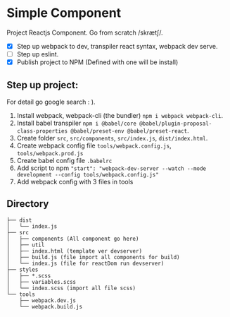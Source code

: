 # Simple Component

Project Reactjs Component. Go from scratch /skrætʃ/.
  - [x] Step up webpack to dev, transpiler react syntax, webpack dev serve.
  - [ ] Step up eslint.
  - [x] Publish project to NPM (Defined with one will be install)

## Step up project:

For detail go google search : ).

1. Install webpack, webpack-cli (the bundler) `npm i webpack webpack-cli`. 
2. Install babel transpiler `npm i @babel/core @babel/plugin-proposal-class-properties @babel/preset-env @babel/preset-react`.
3. Create folder `src`, `src/components`, `src/index.js`, `dist/index.html`.
4. Create webpack config file `tools/webpack.config.js`, `tools/webpack.prod.js`
5. Create babel config file `.babelrc`
6. Add script to npm `"start": "webpack-dev-server --watch --mode development --config tools/webpack.config.js"`
7. Add webpack config with 3 files in tools

## Directory

```
├── dist
│   └── index.js
├── src
│   ├── components (All component go here)
│   ├── util
│   ├── index.html (template ver devserver)
│   ├── build.js (file import all components for build)
│   └── index.js (file for reactDom run devserver)
├── styles
│   ├── *.scss
│   ├── variables.scss
│   └── index.scss (import all file scss)
└── tools
    ├── webpack.dev.js
    └── webpack.build.js
```
